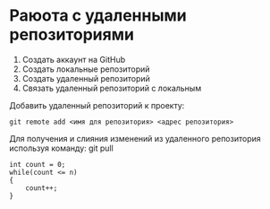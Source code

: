 # Раюота с удаленными репозиториями

1. Создать аккаунт на GitHub
2. Создать локальные репозиторий
3. Создать удаленный репозиторий
4. Связать удаленный репозиторий с локальным

Добавить удаленный репозиторий к проекту:
```
git remote add <имя для репозитория> <адрес репозитория>
```

Для получения и слияния изменений из удаленного репозитория используя команду:
git pull

```
int count = 0;
while(count <= n)
{
    count++;
}
```
